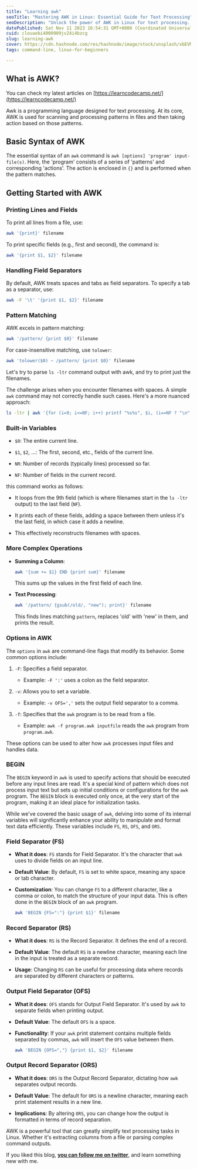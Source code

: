 ```yaml
---
title: "Learning awk"
seoTitle: "Mastering AWK in Linux: Essential Guide for Text Processing"
seoDescription: "Unlock the power of AWK in Linux for text processing. Learn field separators, pattern matching, and data extraction in this concise, expert guide"
datePublished: Sat Nov 11 2023 16:54:31 GMT+0000 (Coordinated Universal Time)
cuid: clouaebi4000909jv24i4bzcg
slug: learning-awk
cover: https://cdn.hashnode.com/res/hashnode/image/stock/unsplash/xbEVM6oJ1Fs/upload/faed30dd4cc198f2a7de5b6f70675c1f.jpeg
tags: command-line, linux-for-beginners

---
```


## **What is AWK?**

You can check my latest articles on [https://learncodecamp.net/](https://learncodecamp.net/)

Awk is a programming language designed for text processing. At its core, AWK is used for scanning and processing patterns in files and then taking action based on those patterns.

## **Basic Syntax of AWK**

The essential syntax of an `awk` command is `awk [options] 'program' input-file(s)`. Here, the 'program' consists of a series of 'patterns' and corresponding 'actions'. The action is enclosed in `{}` and is performed when the pattern matches.

## **Getting Started with AWK**

### **Printing Lines and Fields**

To print all lines from a file, use:

```bash
awk '{print}' filename
```

To print specific fields (e.g., first and second), the command is:

```bash
awk '{print $1, $2}' filename
```

### **Handling Field Separators**

By default, AWK treats spaces and tabs as field separators. To specify a tab as a separator, use:

```bash
awk -F '\t' '{print $1, $2}' filename
```

### **Pattern Matching**

AWK excels in pattern matching:

```bash
awk '/pattern/ {print $0}' filename
```

For case-insensitive matching, use `tolower`:

```bash
awk 'tolower($0) ~ /pattern/ {print $0}' filename
```

Let's try to parse `ls -ltr` command output with awk, and try to print just the filenames.

The challenge arises when you encounter filenames with spaces. A simple `awk` command may not correctly handle such cases. Here's a more nuanced approach:

```bash
ls -ltr | awk '{for (i=9; i<=NF; i++) printf "%s%s", $i, (i==NF ? "\n" : " ")}'
```

### **Built-in Variables**

* `$0`: The entire current line.
    
* `$1`, `$2`, ...: The first, second, etc., fields of the current line.
    
* `NR`: Number of records (typically lines) processed so far.
    
* `NF`: Number of fields in the current record.
    

this command works as follows:

* It loops from the 9th field (which is where filenames start in the `ls -ltr` output) to the last field (`NF`).
    
* It prints each of these fields, adding a space between them unless it's the last field, in which case it adds a newline.
    
* This effectively reconstructs filenames with spaces.
    

### **More Complex Operations**

* **Summing a Column**:
    
    ```bash
    awk '{sum += $1} END {print sum}' filename
    ```
    
    This sums up the values in the first field of each line.
    
* **Text Processing**:
    
    ```bash
    awk '/pattern/ {gsub(/old/, "new"); print}' filename
    ```
    
    This finds lines matching `pattern`, replaces 'old' with 'new' in them, and prints the result.
    

### **Options in AWK**

The `options` in `awk` are command-line flags that modify its behavior. Some common options include:

1. `-F`: Specifies a field separator.
    
    * Example: `-F ':'` uses a colon as the field separator.
        
2. `-v`: Allows you to set a variable.
    
    * Example: `-v OFS=','` sets the output field separator to a comma.
        
3. `-f`: Specifies that the `awk` program is to be read from a file.
    
    * Example: `awk -f program.awk inputfile` reads the `awk` program from `program.awk`.
        

These options can be used to alter how `awk` processes input files and handles data.

### BEGIN

The `BEGIN` keyword in `awk` is used to specify actions that should be executed before any input lines are read. It's a special kind of pattern which does not process input text but sets up initial conditions or configurations for the `awk` program. The `BEGIN` block is executed only once, at the very start of the program, making it an ideal place for initialization tasks.

While we've covered the basic usage of `awk`, delving into some of its internal variables will significantly enhance your ability to manipulate and format text data efficiently. These variables include `FS`, `RS`, `OFS`, and `ORS`.

### **Field Separator (FS)**

* **What it does**: `FS` stands for Field Separator. It's the character that `awk` uses to divide fields on an input line.
    
* **Default Value**: By default, `FS` is set to white space, meaning any space or tab character.
    
* **Customization**: You can change `FS` to a different character, like a comma or colon, to match the structure of your input data. This is often done in the `BEGIN` block of an `awk` program.
    
    ```bash
    awk 'BEGIN {FS=":"} {print $1}' filename
    ```
    

### **Record Separator (RS)**

* **What it does**: `RS` is the Record Separator. It defines the end of a record.
    
* **Default Value**: The default `RS` is a newline character, meaning each line in the input is treated as a separate record.
    
* **Usage**: Changing `RS` can be useful for processing data where records are separated by different characters or patterns.
    

### **Output Field Separator (OFS)**

* **What it does**: `OFS` stands for Output Field Separator. It's used by `awk` to separate fields when printing output.
    
* **Default Value**: The default `OFS` is a space.
    
* **Functionality**: If your `awk` print statement contains multiple fields separated by commas, `awk` will insert the `OFS` value between them.
    
    ```bash
    awk 'BEGIN {OFS=","} {print $1, $2}' filename
    ```
    

### **Output Record Separator (ORS)**

* **What it does**: `ORS` is the Output Record Separator, dictating how `awk` separates output records.
    
* **Default Value**: The default for `ORS` is a newline character, meaning each print statement results in a new line.
    
* **Implications**: By altering `ORS`, you can change how the output is formatted in terms of record separation.
    

AWK is a powerful tool that can greatly simplify text processing tasks in Linux. Whether it's extracting columns from a file or parsing complex command outputs.

If you liked this blog, [**you can follow me on twitter**](https://twitter.com/nkalra0123), and learn something new with me.